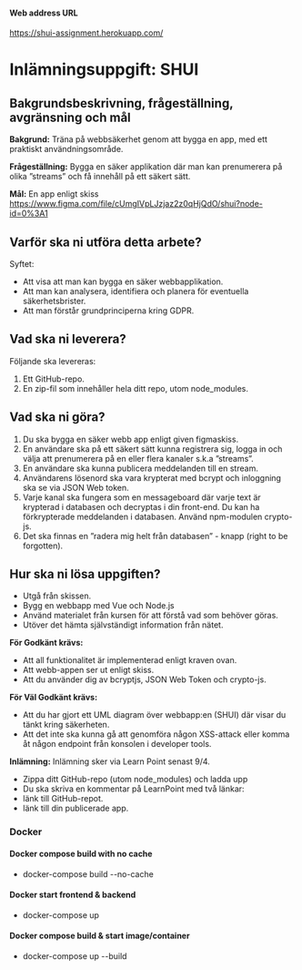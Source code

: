 #### Web address URL
https://shui-assignment.herokuapp.com/

# Inlämningsuppgift: SHUI

## Bakgrundsbeskrivning, frågeställning, avgränsning och mål

**Bakgrund:** Träna på webbsäkerhet genom att bygga en app, med ett
praktiskt användningsområde.

**Frågeställning:** Bygga en säker applikation där man kan prenumerera på
olika ”streams” och få innehåll på ett säkert sätt.

**Mål:** En app enligt skiss
https://www.figma.com/file/cUmgIVpLJzjaz2z0qHjQdO/shui?node-id=0%3A1

## Varför ska ni utföra detta arbete?
Syftet: 

* Att visa att man kan bygga en säker webbapplikation.
* Att man kan analysera, identifiera och planera för eventuella säkerhetsbrister.
* Att man förstår grundprinciperna kring GDPR.

## Vad ska ni leverera?

Följande ska levereras: 

1. Ett GitHub-repo.
2. En zip-fil som innehåller hela ditt repo, utom node_modules.

## Vad ska ni göra?
1. Du ska bygga en säker webb app enligt given figmaskiss.
2. En användare ska på ett säkert sätt kunna registrera sig, logga in och välja
att prenumerera på en eller flera kanaler s.k.a ”streams”.
3. En användare ska kunna publicera meddelanden till en stream.
4. Användarens lösenord ska vara krypterat med bcrypt och inloggning ska se
via JSON Web token.
5. Varje kanal ska fungera som en messageboard där varje text är krypterad i
databasen och decryptas i din front-end. Du kan ha förkrypterade
meddelanden i databasen. Använd npm-modulen crypto-js.
6. Det ska finnas en ”radera mig helt från databasen” - knapp (right to be
forgotten).
 
## Hur ska ni lösa uppgiften?
* Utgå från skissen.
* Bygg en webbapp med Vue och Node.js
* Använd materialet från kursen för att förstå vad som behöver göras.
* Utöver det hämta självständigt information från nätet.

**För Godkänt krävs:**
* Att all funktionalitet är implementerad enligt kraven ovan.
* Att webb-appen ser ut enligt skiss.
* Att du använder dig av bcryptjs, JSON Web Token och crypto-js.

**För Väl Godkänt krävs:**
* Att du har gjort ett UML diagram över webbapp:en (SHUI) där visar du tänkt kring säkerheten.
* Att det inte ska kunna gå att genomföra någon XSS-attack eller komma åt någon
endpoint från konsolen i developer tools.

**Inlämning:**
Inlämning sker via Learn Point senast 9/4.
* Zippa ditt GitHub-repo (utom node_modules) och ladda upp
* Du ska skriva en kommentar på LearnPoint med två länkar:
* länk till GitHub-repot.
* länk till din publicerade app.

### Docker

#### Docker compose build with no cache
* docker-compose build --no-cache

#### Docker start frontend & backend 
* docker-compose up

#### Docker compose build & start image/container
* docker-compose up --build 
